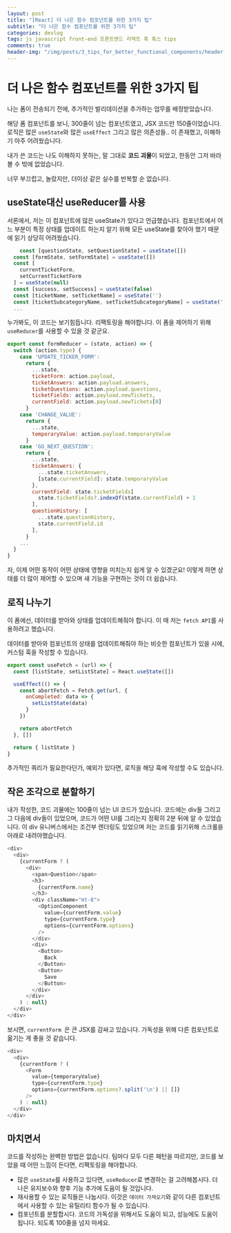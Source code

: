 ```yaml
---
layout: post
title: "[React] 더 나은 함수 컴포넌트를 위한 3가지 팁"
subtitle: "더 나은 함수 컴포넌트를 위한 3가지 팁"
categories: devlog
tags: js javascript front-end 프론트엔드 리액트 훅 훅스 tips
comments: true
header-img: "/img/posts/3_tips_for_better_functional_components/header.jpeg"
---
```


# 더 나은 함수 컴포넌트를 위한 3가지 팁

나는 폼이 전송되기 전에, 추가적인 발리데이션을 추가하는 업무를 배정받았습니다.

해당 폼 컴포넌트를 보니, 300줄이 넘는 컴포넌트였고, JSX 코드만 150줄이었습니다. 로직은 많은 `useState`와 많은 `useEffect` 그리고 많은 의존성들.. 이 존재했고, 이해하기 아주 어려웠습니다.

내가 쓴 코드는 나도 이해하지 못하는, 말 그대로 **코드 괴물**이 되었고, 한동안 그저 바라볼 수 밖에 없었습니다.

너무 부끄럽고, 놀랐지만, 더이상 같은 실수를 반복할 순 없습니다.

## useState대신 useReducer를 사용
서론에서, 저는 이 컴포넌트에 많은 useState가 있다고 언급했습니다.
컴포넌트에서 어느 부분이 특정 상태를 업데이트 하는지 알기 위해 모든 useState를 찾아야 했기 때문에 읽기 상당히 어려웠습니다.

```javascript
	const [questionState, setQuestionState] = useState([])
  const [formState, setFormState] = useState([])
  const [
    currentTicketForm,
    setCurrentTicketForm
  ] = useState(null)
  const [success, setSuccess] = useState(false)
  const [ticketName, setTicketName] = useState('')
  const [ticketSubcategoryName, setTicketSubcategoryName] = useState('')
  ...

```

누가봐도, 이 코드는 보기힘듭니다. 리팩토링을 해야합니다. 이 폼을 제어하기 위해 `useReducer`를 사용할 수 있을 것 같군요.


```javascript
export const formReducer = (state, action) => {
  switch (action.type) {
    case 'UPDATE_TICKER_FORM':
      return {
        ...state,
        ticketForm: action.payload,
        ticketAnswers: action.payload.answers,
        ticketQuestions: action.payload.questions,
        ticketFields: action.payload.newTickets,
        currentField: action.payload.newTickets[0]
      }
    case 'CHANGE_VALUE':
      return {
        ...state,
        temporaryValue: action.payload.temporaryValue
      }
    case 'GO_NEXT_QUESTION':
      return {
        ...state,
        ticketAnswers: {
          ...state.ticketAnswers,
          [state.currentField]: state.temporaryValue
        },
        currentField: state.ticketFields[
          state.ticketFields?.indexOf(state.currentField) + 1
        ],
        questionHistory: [
          ...state.questionHistory,
          state.currentField.id
        ],
      }
    ...
  }
}

```

자, 이제 어떤 동작이 어떤 상태에 영향을 미치는지 쉽게 알 수 있겠군요! 이렇게 하면 상태를 더 많이 제어할 수 있으며 새 기능을 구현하는 것이 더 쉽습니다.

## 로직 나누기

이 폼에선, 데이터를 받아와 상태를 업데이트해줘야 합니다. 이 때 저는 `fetch API`를 사용하려고 했습니다.

데이터를 받아와 컴포넌트의 상태를 업데이트해줘야 하는 비슷한 컴포넌트가 있을 시에, 커스텀 훅을 작성할 수 있습니다.

```javascript
export const useFetch = (url) => {
  const [listState, setListState] = React.useState([])

  useEffect(() => {
    const abortFetch = Fetch.get(url, {
      onCompleted: data => {
        setListState(data)
      }
    })

    return abortFetch
  }, [])

  return { listState }
}
```

추가적인 쿼리가 필요한다던가, 예외가 있다면, 로직을 해당 훅에 작성할 수도 있습니다.


## 작은 조각으로 분할하기

내가 작성한, 코드 괴물에는 100줄이 넘는 UI 코드가 있습니다.
코드에는 div들 그리고 그 다음에 div들이 있었으며, 코드가 어떤 UI를 그리는지 정확히 2분 뒤에 알 수 있었습니다.
이 div 유니버스에서는 조건부 렌더링도 있었으며 저는 코드를 읽기위해 스크롤을 아래로 내려야했습니다.


```javascript
<div>
  <div>
    {currentForm ? (
      <div>
        <span>Question</span>
        <h3>
          {currentForm.name}
        </h3>
        <div className="mt-8">
          <OptionComponent
            value={currentForm.value}
            type={currentForm.type}
            options={currentForm.options}
          />
        </div>
        <div>
          <Button>
            Back
          </Button>
          <Button>
            Save
          </Button>
        </div>
      </div>
    ) : null}
  </div>
</div>
```

보시면, `currentForm `은 큰 JSX를 감싸고 있습니다. 가독성을 위해 다른 컴포넌트로 옮기는 게 좋을 것 같습니다.

```javascript
<div>
  <div>
    {currentForm ? (
      <Form
        value={temporaryValue}
        type={currentForm.type}
        options={currentForm.options?.split('\n') || []}
      />
    ) : null}
  </div>
</div>
```


## 마치면서
코드를 작성하는 완벽한 방법은 없습니다. 팀마다 모두 다른 패턴을 따르지만, 코드를 보았을 때 어떤 느낌이 든다면, 리팩토링을 해야합니다.

- 많은 `useState`를 사용하고 있다면, `useReducer`로 변경하는 걸 고려해봅시다. 더 나은 유지보수와 향후 기능 추가에 도움이 될 것입니다.
- 재사용할 수 있는 로직들은 나눕시다. 이것은 `데이터 가져오기`와 같이 다른 컴포넌트에서 사용할 수 있는 유틸리티 함수가 될 수 있습니다.
- 컴포넌트를 분할합시다. 코드의 가독성을 위해서도 도움이 되고, 성능에도 도움이 됩니다. 되도록 100줄을 넘지 마세요.